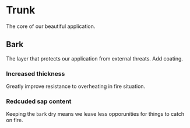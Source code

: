 # Trunk

The core of our beautiful application.


## Bark

The layer that protects our application from external threats.
Add coating.

### Increased thickness

Greatly improve resistance to overheating in fire situation.

### Redcuded sap content

Keeping the `bark` dry means we leave less opporunities for things to catch on fire.

